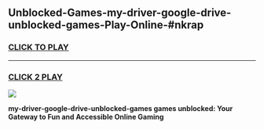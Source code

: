 
## Unblocked-Games-my-driver-google-drive-unblocked-games-Play-Online-#nkrap
<h3>
<a href="https://premium.freeplayer.one?title=my-driver-google-drive-unblocked-games&ref=27F">CLICK TO PLAY</a></h3>
<hr>

<h3>
<a href="https://premium.freeplayer.one?title=my-driver-google-drive-unblocked-games&ref=27F">CLICK 2 PLAY</a>
  
</h3>

<a href="https://premium.freeplayer.one?title=my-driver-google-drive-unblocked-games&ref=27F"><img src="https://clearcache.store/games.png"></a>


**my-driver-google-drive-unblocked-games games unblocked: Your Gateway to Fun and Accessible Online Gaming**
